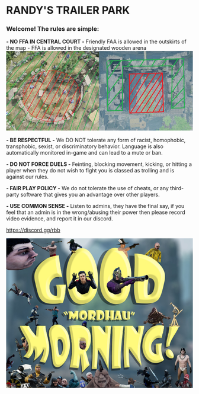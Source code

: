 # **RANDY'S TRAILER PARK**

### Welcome! The rules are simple:

**- NO FFA IN CENTRAL COURT -**
Friendly FAA is allowed in the outskirts of the map -
FFA is allowed in the designated wooden arena
![](https://github.com/initar/randys/blob/main/maps.jpg)

**- BE RESPECTFUL -**
We DO NOT tolerate any form of racist, homophobic, transphobic, sexist, or discriminatory behavior. Language is also automatically monitored in-game and can lead to a mute or ban.

**- DO NOT FORCE DUELS -**
Feinting, blocking movement, kicking, or hitting a player when they do not wish to fight you is classed as trolling and is against our rules.

**- FAIR PLAY POLICY -**
We do not tolerate the use of cheats, or any third-party software that gives you an advantage over other players.

**- USE COMMON SENSE -**
Listen to admins, they have the final say, if you feel that an admin is in the wrong/abusing their power then please record video evidence, and report it in our discord.

<a id="Join our Discord!">https://discord.gg/rbb

![](https://github.com/initar/randys/blob/main/morning.jpg)

